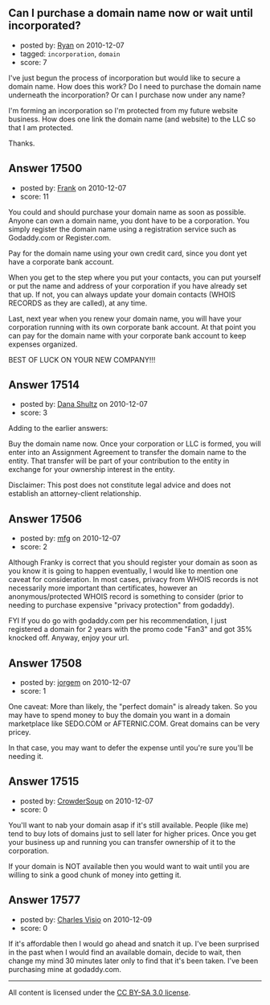 ## Can I purchase a domain name now or wait until incorporated?

- posted by: [Ryan](https://stackexchange.com/users/-1/5851-ryan) on 2010-12-07
- tagged: `incorporation`, `domain`
- score: 7

I've just begun the process of incorporation but would like to secure a domain name.  How does this work?  Do I need to purchase the domain name underneath the incorporation?  Or can I purchase now under any name?  

I'm forming an incorporation so I'm protected from my future website business.  How does one link the domain name (and website) to the LLC so that I am protected.  

Thanks.  


## Answer 17500

- posted by: [Frank](https://stackexchange.com/users/-1/4858-frank) on 2010-12-07
- score: 11

You could and should purchase your domain name as soon as possible.  Anyone can own a domain name, you dont have to be a corporation.  You simply register the domain name using a registration service such as Godaddy.com or Register.com.

Pay for the domain name using your own credit card, since you dont yet have a corporate bank account.  

When you get to the step where you put your contacts, you can put yourself or put the name and address of your corporation if you have already set that up.  If not, you can always update your domain contacts (WHOIS RECORDS as they are called), at any time.

Last, next year when you renew your domain name, you will have your corporation running with its own corporate bank account.  At that point you can pay for the domain name with your corporate bank account to keep expenses organized.

BEST OF LUCK ON YOUR NEW COMPANY!!!




## Answer 17514

- posted by: [Dana Shultz](https://stackexchange.com/users/-1/1841-dana-shultz) on 2010-12-07
- score: 3

Adding to the earlier answers:

Buy the domain name now. Once your corporation or LLC is formed, you will enter into an Assignment Agreement to transfer the domain name to the entity. That transfer will be part of your contribution to the entity in exchange for your ownership interest in the entity.

Disclaimer: This post does not constitute legal advice and does not establish an attorney-client relationship.


## Answer 17506

- posted by: [mfg](https://stackexchange.com/users/-1/4476-mfg) on 2010-12-07
- score: 2

Although Franky is correct that you should register your domain as soon as you know it is going to happen eventually, I would like to mention one caveat for consideration. In most cases, privacy from WHOIS records is not necessarily more important than certificates, however an anonymous/protected WHOIS record is something to consider (prior to needing to purchase expensive "privacy protection" from godaddy).

FYI If you do go with godaddy.com per his recommendation, I just registered a domain for 2 years with the promo code "Fan3" and got 35% knocked off. Anyway, enjoy your url.


## Answer 17508

- posted by: [jorgem](https://stackexchange.com/users/-1/180-jorgem) on 2010-12-07
- score: 1

One caveat: More than likely, the "perfect domain" is already taken. So you may have to spend money to buy the domain you want in a domain marketplace like SEDO.COM or AFTERNIC.COM. Great domains can be very pricey.

In that case, you may want to defer the expense until you're sure you'll be needing it.


## Answer 17515

- posted by: [CrowderSoup](https://stackexchange.com/users/-1/5857-crowdersoup) on 2010-12-07
- score: 0

You'll want to nab your domain asap if it's still available. People (like me) tend to buy lots of domains just to sell later for higher prices. Once you get your business up and running you can transfer ownership of it to the corporation.

If your domain is NOT available then you would want to wait until you are willing to sink a good chunk of money into getting it.


## Answer 17577

- posted by: [Charles Visio](https://stackexchange.com/users/-1/5858-charles-visio) on 2010-12-09
- score: 0

If it's affordable then I would go ahead and snatch it up. I've been surprised in the past when I would find an available domain, decide to wait, then change my mind 30 minutes later only to find that it's been taken. I've been purchasing mine at godaddy.com.



---

All content is licensed under the [CC BY-SA 3.0 license](https://creativecommons.org/licenses/by-sa/3.0/).
